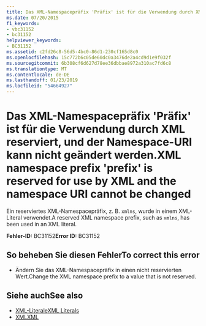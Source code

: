 ```yaml
---
title: Das XML-Namespacepräfix 'Präfix' ist für die Verwendung durch XML reserviert, und der Namespace-URI kann nicht geändert werden.
ms.date: 07/20/2015
f1_keywords:
- vbc31152
- bc31152
helpviewer_keywords:
- BC31152
ms.assetid: c2fd26c8-56d5-4bc0-86d1-230cf165d8c0
ms.openlocfilehash: 15c772b6c05de60dc0a3476de2a4cd9d1e9f032f
ms.sourcegitcommit: 6b308cf6d627d78ee36dbbae8972a310ac7fd6c8
ms.translationtype: MT
ms.contentlocale: de-DE
ms.lasthandoff: 01/23/2019
ms.locfileid: "54664927"
---
```

# <a name="xml-namespace-prefix-prefix-is-reserved-for-use-by-xml-and-the-namespace-uri-cannot-be-changed"></a><span data-ttu-id="2db15-102">Das XML-Namespacepräfix 'Präfix' ist für die Verwendung durch XML reserviert, und der Namespace-URI kann nicht geändert werden.</span><span class="sxs-lookup"><span data-stu-id="2db15-102">XML namespace prefix 'prefix' is reserved for use by XML and the namespace URI cannot be changed</span></span>
<span data-ttu-id="2db15-103">Ein reserviertes XML-Namespacepräfix, z. B. `xmlns`, wurde in einem XML-Literal verwendet.</span><span class="sxs-lookup"><span data-stu-id="2db15-103">A reserved XML namespace prefix, such as `xmlns`, has been used in an XML literal.</span></span>  
  
 <span data-ttu-id="2db15-104">**Fehler-ID:** BC31152</span><span class="sxs-lookup"><span data-stu-id="2db15-104">**Error ID:** BC31152</span></span>  
  
## <a name="to-correct-this-error"></a><span data-ttu-id="2db15-105">So beheben Sie diesen Fehler</span><span class="sxs-lookup"><span data-stu-id="2db15-105">To correct this error</span></span>  
  
-   <span data-ttu-id="2db15-106">Ändern Sie das XML-Namespacepräfix in einen nicht reservierten Wert.</span><span class="sxs-lookup"><span data-stu-id="2db15-106">Change the XML namespace prefix to a value that is not reserved.</span></span>  
  
## <a name="see-also"></a><span data-ttu-id="2db15-107">Siehe auch</span><span class="sxs-lookup"><span data-stu-id="2db15-107">See also</span></span>
- [<span data-ttu-id="2db15-108">XML-Literale</span><span class="sxs-lookup"><span data-stu-id="2db15-108">XML Literals</span></span>](../../visual-basic/language-reference/xml-literals/index.md)
- [<span data-ttu-id="2db15-109">XML</span><span class="sxs-lookup"><span data-stu-id="2db15-109">XML</span></span>](../../visual-basic/programming-guide/language-features/xml/index.md)
